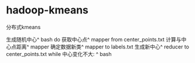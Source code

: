 # hadoop-kmeans
分布式kmeans

生成随机中心^ bash
do
    获取中心点^ mapper from center_points.txt
    计算与中心点距离^ mapper 
    确定数据新类^ mapper to labels.txt
    生成新中心^ reducer to center_points.txt
while 中心变化不大: ^ bash

